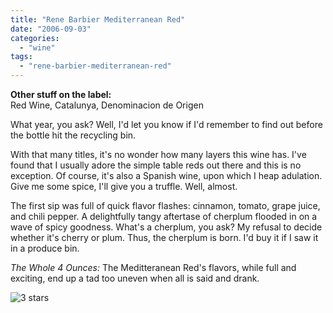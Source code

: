 ```yaml
---
title: "Rene Barbier Mediterranean Red"
date: "2006-09-03"
categories:
  - "wine"
tags:
  - "rene-barbier-mediterranean-red"
---
```


**Other stuff on the label:**\
Red Wine, Catalunya, Denominacion de Origen

What year, you ask? Well, I'd let you know if I'd remember to find out before the bottle hit the recycling bin.

With that many titles, it's no wonder how many layers this wine has. I've found that I usually adore the simple table reds out there and this is no exception. Of course, it's also a Spanish wine, upon which I heap adulation. Give me some spice, I'll give you a truffle. Well, almost.

The first sip was full of quick flavor flashes: cinnamon, tomato, grape juice, and chili pepper. A delightfully tangy aftertase of cherplum flooded in on a wave of spicy goodness. What's a cherplum, you ask? My refusal to decide whether it's cherry or plum. Thus, the cherplum is born. I'd buy it if I saw it in a produce bin.

_The Whole 4 Ounces:_ The Meditteranean Red's flavors, while full and exciting, end up a tad too uneven when all is said and drank.

![3 stars](http://s3.amazonaws.com/thegourmez-wpmedia/2009/02/rating_avocado1.gif "rating_avocado1")
